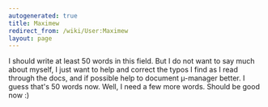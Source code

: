 ```yaml
---
autogenerated: true
title: Maximew
redirect_from: /wiki/User:Maximew
layout: page
---
```


I should write at least 50 words in this field. But I do not want to say
much about myself, I just want to help and correct the typos I find as I
read through the docs, and if possible help to document µ-manager
better. I guess that's 50 words now. Well, I need a few more words.
Should be good now :)
